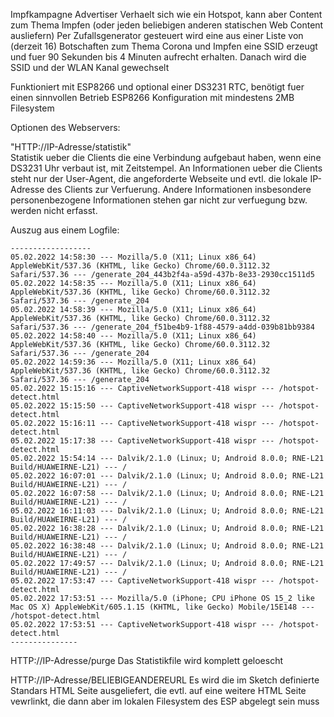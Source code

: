 Impfkampagne Advertiser
Verhaelt sich wie ein Hotspot, kann aber Content zum Thema Impfen (oder jeden beliebigen anderen statischen Web Content ausliefern)
Per Zufallsgenerator gesteuert wird eine aus einer Liste von (derzeit 16) Botschaften zum Thema Corona und Impfen eine SSID erzeugt und
fuer 90 Sekunden bis 4 Minuten aufrecht erhalten. Danach wird die SSID und der WLAN Kanal gewechselt

Funktioniert mit ESP8266 und optional einer DS3231 RTC, benötigt fuer einen sinnvollen Betrieb ESP8266 Konfiguration mit mindestens 2MB Filesystem

Optionen des Webservers:

"HTTP://IP-Adresse/statistik"  
Statistik ueber die Clients die eine Verbindung aufgebaut haben, wenn eine DS3231 Uhr verbaut ist, mit Zeitstempel. An Informationen ueber die Clients
steht nur der User-Agent, die angeforderte Webseite und evtl. die lokale IP-Adresse des Clients zur Verfuerung. Andere Informationen insbesondere 
personenbezogene Informationen stehen gar nicht zur verfuegung bzw. werden nicht erfasst. 

Auszug aus einem Logfile:
```
------------------
05.02.2022 14:58:30 --- Mozilla/5.0 (X11; Linux x86_64) AppleWebKit/537.36 (KHTML, like Gecko) Chrome/60.0.3112.32 Safari/537.36 --- /generate_204_443b2f4a-a59d-437b-8e33-2930cc1511d5
05.02.2022 14:58:35 --- Mozilla/5.0 (X11; Linux x86_64) AppleWebKit/537.36 (KHTML, like Gecko) Chrome/60.0.3112.32 Safari/537.36 --- /generate_204
05.02.2022 14:58:39 --- Mozilla/5.0 (X11; Linux x86_64) AppleWebKit/537.36 (KHTML, like Gecko) Chrome/60.0.3112.32 Safari/537.36 --- /generate_204_f51be4b9-1f88-4579-a4dd-039b81bb9384
05.02.2022 14:58:40 --- Mozilla/5.0 (X11; Linux x86_64) AppleWebKit/537.36 (KHTML, like Gecko) Chrome/60.0.3112.32 Safari/537.36 --- /generate_204
05.02.2022 14:59:36 --- Mozilla/5.0 (X11; Linux x86_64) AppleWebKit/537.36 (KHTML, like Gecko) Chrome/60.0.3112.32 Safari/537.36 --- /generate_204
05.02.2022 15:15:16 --- CaptiveNetworkSupport-418 wispr --- /hotspot-detect.html
05.02.2022 15:15:50 --- CaptiveNetworkSupport-418 wispr --- /hotspot-detect.html
05.02.2022 15:16:11 --- CaptiveNetworkSupport-418 wispr --- /hotspot-detect.html
05.02.2022 15:17:38 --- CaptiveNetworkSupport-418 wispr --- /hotspot-detect.html
05.02.2022 15:54:14 --- Dalvik/2.1.0 (Linux; U; Android 8.0.0; RNE-L21 Build/HUAWEIRNE-L21) --- /
05.02.2022 16:07:01 --- Dalvik/2.1.0 (Linux; U; Android 8.0.0; RNE-L21 Build/HUAWEIRNE-L21) --- /
05.02.2022 16:07:58 --- Dalvik/2.1.0 (Linux; U; Android 8.0.0; RNE-L21 Build/HUAWEIRNE-L21) --- /
05.02.2022 16:11:03 --- Dalvik/2.1.0 (Linux; U; Android 8.0.0; RNE-L21 Build/HUAWEIRNE-L21) --- /
05.02.2022 16:38:28 --- Dalvik/2.1.0 (Linux; U; Android 8.0.0; RNE-L21 Build/HUAWEIRNE-L21) --- /
05.02.2022 16:38:48 --- Dalvik/2.1.0 (Linux; U; Android 8.0.0; RNE-L21 Build/HUAWEIRNE-L21) --- /
05.02.2022 17:49:57 --- Dalvik/2.1.0 (Linux; U; Android 8.0.0; RNE-L21 Build/HUAWEIRNE-L21) --- /
05.02.2022 17:53:47 --- CaptiveNetworkSupport-418 wispr --- /hotspot-detect.html
05.02.2022 17:53:51 --- Mozilla/5.0 (iPhone; CPU iPhone OS 15_2 like Mac OS X) AppleWebKit/605.1.15 (KHTML, like Gecko) Mobile/15E148 --- /hotspot-detect.html
05.02.2022 17:53:51 --- CaptiveNetworkSupport-418 wispr --- /hotspot-detect.html
---------------
```

HTTP://IP-Adresse/purge 
Das Statistikfile wird komplett geloescht

HTTP://IP-Adresse/BELIEBIGEANDEREURL 
Es wird die im Sketch definierte Standars HTML Seite ausgeliefert, die evtl. auf eine weitere HTML Seite vewrlinkt, die dann aber im lokalen Filesystem 
des ESP abgelegt sein muss


